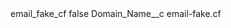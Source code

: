 <?xml version="1.0" encoding="UTF-8"?>
<CustomMetadata xmlns="http://soap.sforce.com/2006/04/metadata" xmlns:xsi="http://www.w3.org/2001/XMLSchema-instance" xmlns:xsd="http://www.w3.org/2001/XMLSchema">
    <label>email_fake_cf</label>
    <protected>false</protected>
    <values>
        <field>Domain_Name__c</field>
        <value xsi:type="xsd:string">email-fake.cf</value>
    </values>
</CustomMetadata>
